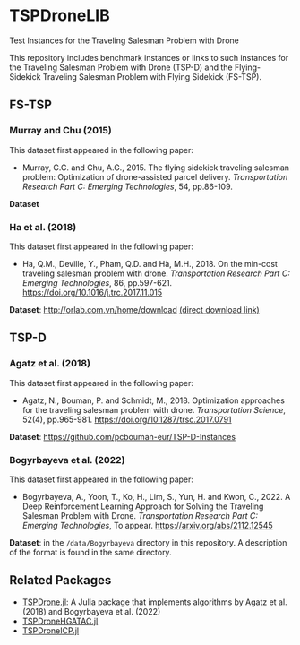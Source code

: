 # TSPDroneLIB
Test Instances for the Traveling Salesman Problem with Drone

This repository includes benchmark instances or links to such instances for the Traveling Salesman Problem with Drone (TSP-D) and the Flying-Sidekick Traveling Salesman Problem with Flying Sidekick (FS-TSP).




## FS-TSP

### Murray and Chu (2015)

This dataset first appeared in the following paper:

- Murray, C.C. and Chu, A.G., 2015. The flying sidekick traveling salesman problem: Optimization of drone-assisted parcel delivery. *Transportation Research Part C: Emerging Technologies*, 54, pp.86-109.

**Dataset**


### Ha et al. (2018)

This dataset first appeared in the following paper:

- Ha, Q.M., Deville, Y., Pham, Q.D. and Hà, M.H., 2018. On the min-cost traveling salesman problem with drone. *Transportation Research Part C: Emerging Technologies*, 86, pp.597-621. https://doi.org/10.1016/j.trc.2017.11.015

**Dataset**: http://orlab.com.vn/home/download
[(direct download link)](http://orlab.com.vn/files/tspd_instances.zip)





## TSP-D

### Agatz et al. (2018)

This dataset first appeared in the following paper:

- Agatz, N., Bouman, P. and Schmidt, M., 2018. Optimization approaches for the traveling salesman problem with drone. *Transportation Science*, 52(4), pp.965-981. https://doi.org/10.1287/trsc.2017.0791

**Dataset**: https://github.com/pcbouman-eur/TSP-D-Instances


### Bogyrbayeva et al. (2022)

This dataset first appeared in the following paper:

- Bogyrbayeva, A., Yoon, T., Ko, H., Lim, S., Yun, H. and Kwon, C., 2022. A Deep Reinforcement Learning Approach for Solving the Traveling Salesman Problem with Drone. *Transportation Research Part C: Emerging Technologies*, To appear. https://arxiv.org/abs/2112.12545

**Dataset**: in the `/data/Bogyrbayeva` directory in this repository. A description of the format is found in the same directory.




## Related Packages

- [TSPDrone.jl](https://github.com/chkwon/TSPDrone.jl): A Julia package that implements algorithms by Agatz et al. (2018) and Bogyrbayeva et al. (2022)
- [TSPDroneHGATAC.jl](https://github.com/Sasanm88/TSPDroneHGATAC.jl)
- [TSPDroneICP.jl](https://github.com/0505daniel/TSPDroneICP.jl)

